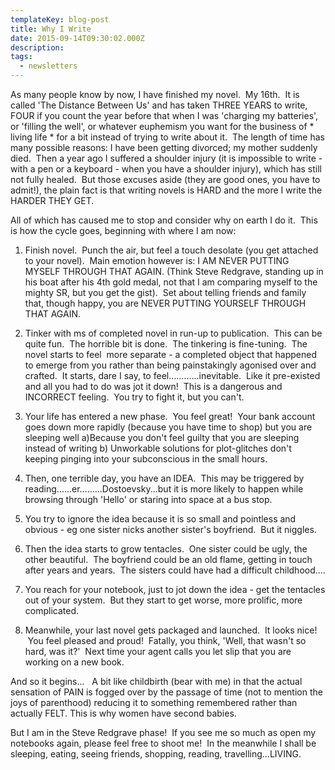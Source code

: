 ```yaml
---
templateKey: blog-post
title: Why I Write
date: 2015-09-14T09:30:02.000Z
description:
tags:
  - newsletters
---
```


As many people know by now, I have finished my novel.  My 16th.  It is called
'The Distance Between Us' and has taken THREE YEARS to write, FOUR if you count
the year before that when I was 'charging my batteries', or 'filling the well',
or whatever euphemism you want for the business of * living life * for a bit
instead of trying to write about it.  The length of time has many possible
reasons: I have been getting divorced; my mother suddenly died.  Then a year ago
I suffered a shoulder injury (it is impossible to write - with a pen or a
keyboard - when you have a shoulder injury), which has still not fully healed.
 But those excuses aside (they are good ones, you have to admit!), the plain
fact is that writing novels is HARD and the more I write the HARDER THEY GET.

All of which has caused me to stop and consider why on earth I do it.  This is
how the cycle goes, beginning with where I am now:

1. Finish novel.  Punch the air, but feel a touch desolate (you get attached to
   your novel).  Main emotion however is: I AM NEVER PUTTING MYSELF THROUGH THAT
   AGAIN. (Think Steve Redgrave, standing up in his boat after his 4th gold
   medal, not that I am comparing myself to the mighty SR, but you get the
   gist).  Set about telling friends and family that, though happy, you are
   NEVER PUTTING YOURSELF THROUGH THAT AGAIN.

2. Tinker with ms of completed novel in run-up to publication.  This can be
   quite fun.  The horrible bit is done.  The tinkering is fine-tuning.  The
   novel starts to feel  more separate - a completed object that happened to
   emerge from you rather than being painstakingly agonised over and crafted.
    It starts, dare I say, to feel............inevitable.  Like it pre-existed
   and all you had to do was jot it down!  This is a dangerous and INCORRECT
   feeling.  You try to fight it, but you can't.

3. Your life has entered a new phase.  You feel great!  Your bank account goes
   down more rapidly (because you have time to shop) but you are sleeping well
   a)Because you don't feel guilty that you are sleeping instead of writing b)
   Unworkable solutions for plot-glitches don't keeping pinging into your
   subconscious in the small hours.

4. Then, one terrible day, you have an IDEA.  This may be triggered by
   reading......er.........Dostoevsky...but it is more likely to happen while
   browsing through 'Hello' or staring into space at a bus stop.

5. You try to ignore the idea because it is so small and pointless and obvious -
   eg one sister nicks another sister's boyfriend.  But it niggles.

6. Then the idea starts to grow tentacles.  One sister could be ugly, the other
   beautiful.  The boyfriend could be an old flame, getting in touch after years
   and years.  The sisters could have had a difficult childhood....

7. You reach for your notebook, just to jot down the idea - get the tentacles
   out of your system.  But they start to get worse, more prolific, more
   complicated.

8. Meanwhile, your last novel gets packaged and launched.  It looks nice!  You
   feel pleased and proud!  Fatally, you think, 'Well, that wasn't so hard, was
   it?'  Next time your agent calls you let slip that you are working on a new
   book.

And so it begins...   A bit like childbirth (bear with me) in that the actual
sensation of PAIN is fogged over by the passage of time (not to mention the joys
of parenthood) reducing it to something remembered rather than actually FELT.
This is why women have second babies.

But I am in the Steve Redgrave phase!  If you see me so much as open my
notebooks again, please feel free to shoot me!  In the meanwhile I shall be
sleeping, eating, seeing friends, shopping, reading, travelling...LIVING.

